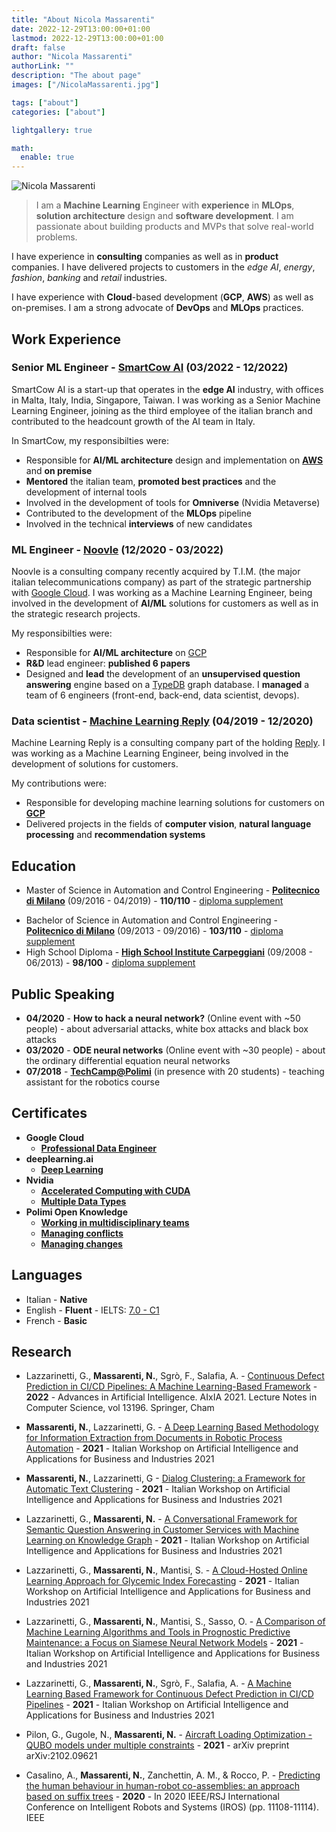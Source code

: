 ```yaml
---
title: "About Nicola Massarenti"
date: 2022-12-29T13:00:00+01:00
lastmod: 2022-12-29T13:00:00+01:00
draft: false
author: "Nicola Massarenti"
authorLink: ""
description: "The about page"
images: ["/NicolaMassarenti.jpg"]

tags: ["about"]
categories: ["about"]

lightgallery: true

math:
  enable: true
---
```


![Nicola Massarenti](/images/NicolaMassarenti.jpg " ")

> I am a **Machine Learning** Engineer with **experience** in **MLOps**, **solution architecture** design and **software development**. I am passionate about building products and MVPs that solve real-world problems.


I have experience in **consulting** companies as well as in **product** companies. I have delivered projects to customers in the *edge AI*, *energy*, *fashion*, *banking* and *retail* industries.

I have experience with **Cloud**-based development (**GCP**, **AWS**) as well as on-premises. I am a strong advocate of **DevOps** and **MLOps** practices.



## Work Experience

### Senior ML Engineer - [**SmartCow AI**](https://smartcow.ai/) (03/2022 - 12/2022)

SmartCow AI is a start-up that operates in the **edge AI** industry, with offices in Malta, Italy, India, Singapore, Taiwan. I was working as a Senior Machine Learning Engineer, joining as the third employee of the italian branch and contributed to the headcount growth of the AI team in Italy.

In SmartCow, my responsibilties were:
* Responsible for **AI/ML architecture** design and implementation on [**AWS**](https://aws.amazon.com/) and **on premise**
* **Mentored** the italian team, **promoted best practices** and the development of internal tools
* Involved in the development of tools for **Omniverse** (Nvidia Metaverse)
* Contributed to the development of the **MLOps** pipeline
* Involved in the technical **interviews** of new candidates

### ML Engineer - [**Noovle**](https://noovle.com/) (12/2020 - 03/2022)

Noovle is a consulting company recently acquired by T.I.M. (the major italian telecommunications company) as part of the strategic partnership with [Google Cloud](https://cloud.google.com/). I was working as a Machine Learning Engineer, being involved in the development of **AI/ML** solutions for customers as well as in the strategic research projects.

My responsibilties were:
* Responsible for **AI/ML architecture** on [GCP](https://cloud.google.com/)
* **R&D** lead engineer: **published 6 papers**
* Designed and **lead** the development of an **unsupervised question answering** engine based on a [TypeDB](https://vaticle.com/) graph database. I **managed** a team of 6 engineers (front-end, back-end, data scientist, devops).

### Data scientist - [**Machine Learning Reply**](https://www.reply.com/en/it/machine-learning) (04/2019 - 12/2020)

Machine Learning Reply is a consulting company part of the holding [Reply](https://www.reply.com/en/it). I was working as a Machine Learning Engineer, being involved in the development of solutions for customers.

My contributions were:
* Responsible for developing machine learning solutions for customers on [**GCP**](https://cloud.google.com/)
* Delivered projects in the fields of **computer vision**, **natural language processing** and **recommendation systems**

## Education

* Master of Science in Automation and Control Engineering - [**Politecnico di Milano**](https://www.polimi.it/en/) (09/2016 - 04/2019) - **110/110** - [diploma supplement](https://drive.google.com/file/d/1-Ij7C9yBnjStzlScv1bUmwkAG_s9Wya5/view)
- Bachelor of Science in Automation and Control Engineering - [**Politecnico di Milano**](https://www.polimi.it/en/) (09/2013 - 09/2016) - **103/110** - [diploma supplement](https://drive.google.com/file/d/0B9b__aLfafJYbkdiNVJHalB4UzA/view?resourcekey=0-Ae71zNk0CS6T6oeMSJ_lIQ)
- High School Diploma - [**High School Institute Carpeggiani**](http://www.iiscopernico.edu.it/) (09/2008 - 06/2013) - **98/100** - [diploma supplement](https://drive.google.com/file/d/0B9b__aLfafJYdVBKLWFpeWUzNGs/view?resourcekey=0-okfqZo_zVOJZtub0vRGO7Q)

## Public Speaking

* **04/2020** - **How to hack a neural network?** (Online event with ~50 people) - about adversarial attacks, white box attacks and black box attacks
* **03/2020** - **ODE neural networks** (Online event with ~30 people) - about the ordinary differential equation neural networks
* **07/2018** - [**TechCamp@Polimi**](https://techcamp.polimi.it/techcamp-il-progetto/) (in presence with 20 students) - teaching assistant for the robotics course

## Certificates

* **Google Cloud**
  * [**Professional Data Engineer**](https://drive.google.com/file/d/1NxfI-BmBkWSjecgJcaMmM_EMajQfas10/view)
* **deeplearning.ai**
  * [**Deep Learning**](https://drive.google.com/file/d/1FNduP6WUbA-PGrXwImyLzw9UTG_dp2_s/view)
* **Nvidia**
  * [**Accelerated Computing with CUDA**](https://drive.google.com/file/d/12SEhu5aLvGXkvnhItCozxSm3K7Cy5mlR/view)
  * [**Multiple Data Types**](https://drive.google.com/file/d/18An8h2tRGtgYdQep_YjXUL0CR0DFgPeF/view)
* **Polimi Open Knowledge**
  * [**Working in multidisciplinary teams**](https://drive.google.com/file/d/0B9b__aLfafJYeHFaMmVqTmJwbUk/view?resourcekey=0-FGDgLh3hC_rqF2eHPDrcuw)
  * [**Managing conflicts**](https://drive.google.com/file/d/0B9b__aLfafJYMk95djhaenlLT2s/view?resourcekey=0-ZUhtbxFKxow4YpxSeNe6-Q)
  * [**Managing changes**](https://drive.google.com/file/d/0B9b__aLfafJYWmFMX0k2ejY5YkU/view?resourcekey=0-xDB2SYWl4idHkoZv_jI1uw)

## Languages

* Italian - **Native**
* English - **Fluent** - IELTS: [7.0 - C1](https://drive.google.com/file/d/0B9b__aLfafJYYmxEQnhTNFJELXM/view?resourcekey=0-fDJVrt1sBNp-wCOldgdE9A)
* French - **Basic**

## Research

* Lazzarinetti, G., **Massarenti, N.**, Sgrò, F., Salafia, A. - [Continuous Defect Prediction in CI/CD Pipelines: A Machine Learning-Based Framework](https://link.springer.com/chapter/10.1007/978-3-031-08421-8_41) - **2022** -  Advances in Artificial Intelligence. AIxIA 2021. Lecture Notes in Computer Science, vol 13196. Springer, Cham

* **Massarenti, N.**, Lazzarinetti, G. - [A Deep Learning Based Methodology for Information Extraction from Documents in Robotic Process Automation](http://ceur-ws.org/Vol-3102/paper1.pdf) - **2021** - Italian Workshop on Artificial Intelligence and Applications for Business and Industries 2021 

* **Massarenti, N.**, Lazzarinetti, G - [Dialog Clustering: a Framework for Automatic Text Clustering](http://ceur-ws.org/Vol-3102/paper10.pdf) - **2021** - Italian Workshop on Artificial Intelligence and Applications for Business and Industries 2021 


* Lazzarinetti, G., **Massarenti, N.** - [A Conversational Framework for Semantic Question Answering in Customer Services with Machine Learning on Knowledge Graph](http://ceur-ws.org/Vol-3102/paper13.pdf) - **2021** - Italian Workshop on Artificial Intelligence and Applications for Business and Industries 2021

* Lazzarinetti, G., **Massarenti, N.**, Mantisi, S. - [A Cloud-Hosted Online Learning Approach for Glycemic Index Forecasting](http://ceur-ws.org/Vol-3102/paper9.pdf) - **2021** - Italian Workshop on Artificial Intelligence and Applications for Business and Industries 2021 

* Lazzarinetti, G., **Massarenti, N.**, Mantisi, S., Sasso, O. - [A Comparison of Machine Learning Algorithms and Tools in Prognostic Predictive Maintenance: a Focus on Siamese Neural Network Models](http://ceur-ws.org/Vol-3102/paper11.pdf) - **2021** - Italian Workshop on Artificial Intelligence and Applications for Business and Industries 2021

* Lazzarinetti, G., **Massarenti, N.**, Sgrò, F., Salafia, A. - [A Machine Learning Based Framework for Continuous Defect Prediction in CI/CD Pipelines](http://ceur-ws.org/Vol-3102/paper4.pdf) - **2021** - Italian Workshop on Artificial Intelligence and Applications for Business and Industries 2021

* Pilon, G., Gugole, N., **Massarenti, N.** -  [Aircraft Loading Optimization  - QUBO models under multiple constraints](https://arxiv.org/pdf/2102.09621.pdf) - **2021** - arXiv preprint arXiv:2102.09621

* Casalino, A., **Massarenti, N.**, Zanchettin, A. M., \& Rocco, P. - [Predicting the human behaviour in human-robot co-assemblies: an approach based on suffix trees](http://ras.papercept.net/images/temp/IROS/files/0593.pdf) - **2020** - In 2020 IEEE/RSJ International Conference on Intelligent Robots and Systems (IROS) (pp. 11108-11114). IEEE
